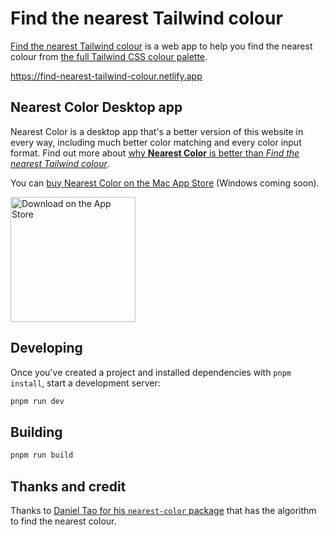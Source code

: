 # Find the nearest Tailwind colour

[Find the nearest Tailwind colour](https://find-nearest-tailwind-colour.edjohnsonwilliams.co.uk) is a web app to help you find the nearest colour from [the full Tailwind CSS colour palette](https://tailwindcss.com/docs/customizing-colors).

<https://find-nearest-tailwind-colour.netlify.app>

## Nearest Color Desktop app

Nearest Color is a desktop app that's a better version of this website in every way, including much better color matching and every color input format. Find out more about [why **Nearest Color** is better than *Find the nearest Tailwind colour*](https://nearest-color.com/why-nearest-color-better-than-find-nearest-tailwind-colour).

You can [buy Nearest Color on the Mac App Store](https://apps.apple.com/gb/app/nearest-color/id6504228400) (Windows coming soon).

<a href="https://apps.apple.com/gb/app/nearest-color/id6504228400"><img src="https://github.com/edjw/find-nearest-tailwind-colour/blob/main/src/assets/images/apple_store.svg" alt="Download on the App Store" width="200"></a>

## Developing

Once you've created a project and installed dependencies with `pnpm install`, start a development server:

```bash
pnpm run dev
```

## Building

```bash
pnpm run build
```

## Thanks and credit

Thanks to [Daniel Tao for his `nearest-color` package](https://github.com/dtao/nearest-color) that has the algorithm to find the nearest colour.

